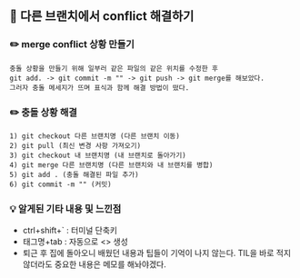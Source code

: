 ## 📖 다른 브랜치에서 conflict 해결하기
### ✏️ merge conflict 상황 만들기 
    충돌 상황을 만들기 위해 일부러 같은 파일의 같은 위치를 수정한 후 
    git add. -> git commit -m "" -> git push -> git merge를 해보았다.
    그러자 충돌 메세지가 뜨며 표식과 함께 해결 방법이 떴다.

### ✏️ 충돌 상황 해결
    1) git checkout 다른 브랜치명 (다른 브랜치 이동)
    2) git pull (최신 변경 사항 가져오기)
    3) git checkout 내 브랜치명 (내 브랜치로 돌아가기)
    4) git merge 다른 브랜치명 (다른 브랜치와 내 브랜치를 병합)
    5) git add . (충돌 해결된 파일 추가)
    6) git commit -m "" (커밋)

### 💡 알게된 기타 내용 및 느낀점
* ctrl+shift+` : 터미널 단축키
* 태그명+tab : 자동으로 <> 생성
* 퇴근 후 집에 돌아오니 배웠던 내용과 팁들이 기억이 나지 않는다.
TIL을 바로 적지 않더라도 중요한 내용은 메모를 해놔야겠다.

